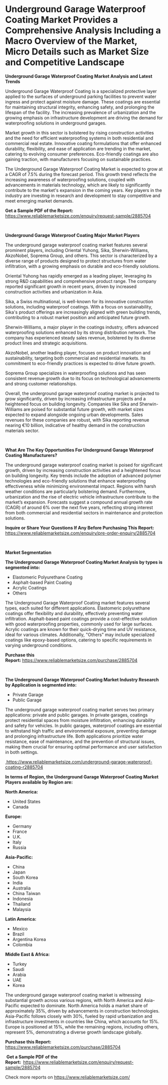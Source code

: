 <p><h1>Underground Garage Waterproof Coating Market Provides a Comprehensive Analysis Including a Macro Overview of the Market, Micro Details such as Market Size and Competitive Landscape</h1></p><p><strong>Underground Garage Waterproof Coating Market Analysis and Latest Trends</strong></p>
<p><p>Underground Garage Waterproof Coating is a specialized protective layer applied to the surfaces of underground parking facilities to prevent water ingress and protect against moisture damage. These coatings are essential for maintaining structural integrity, enhancing safety, and prolonging the lifespan of the facility. The increasing prevalence of urbanization and the growing emphasis on infrastructure development are driving the demand for waterproofing solutions in underground garages.</p><p>Market growth in this sector is bolstered by rising construction activities and the need for efficient waterproofing systems in both residential and commercial real estate. Innovative coating formulations that offer enhanced durability, flexibility, and ease of application are trending in the market, catering to evolving consumer preferences. Eco-friendly coatings are also gaining traction, with manufacturers focusing on sustainable practices.</p><p>The Underground Garage Waterproof Coating Market is expected to grow at a CAGR of 7.5% during the forecast period. This growth trend reflects the increasing awareness of waterproofing solutions, coupled with advancements in materials technology, which are likely to significantly contribute to the market's expansion in the coming years. Key players in the industry are investing in research and development to stay competitive and meet emerging market demands.</p></p>
<p><strong>Get a Sample PDF of the Report:&nbsp;</strong> <a href="https://www.reliablemarketsize.com/enquiry/request-sample/2885704?utm_campaign=2799&utm_medium=2&utm_source=Github&utm_content=ia&utm_term=13032025&utm_id=underground-garage-waterproof-coating">https://www.reliablemarketsize.com/enquiry/request-sample/2885704</a></p>
<p>&nbsp;</p>
<p><strong>Underground Garage Waterproof Coating Major Market Players</strong></p>
<p><p>The underground garage waterproof coating market features several prominent players, including Oriental Yuhong, Sika, Sherwin-Williams, AkzoNobel, Soprema Group, and others. This sector is characterized by a diverse range of products designed to protect structures from water infiltration, with a growing emphasis on durable and eco-friendly solutions.</p><p>Oriental Yuhong has rapidly emerged as a leading player, leveraging its strong R&D capabilities and comprehensive product range. The company reported significant growth in recent years, driven by increased construction activities and urbanization in Asia.</p><p>Sika, a Swiss multinational, is well-known for its innovative construction solutions, including waterproof coatings. With a focus on sustainability, Sika's product offerings are increasingly aligned with green building trends, contributing to a robust market position and anticipated future growth.</p><p>Sherwin-Williams, a major player in the coatings industry, offers advanced waterproofing solutions enhanced by its strong distribution network. The company has experienced steady sales revenue, bolstered by its diverse product lines and strategic acquisitions. </p><p>AkzoNobel, another leading player, focuses on product innovation and sustainability, targeting both commercial and residential markets. Its commitment to eco-friendly practices is expected to drive future growth.</p><p>Soprema Group specializes in waterproofing solutions and has seen consistent revenue growth due to its focus on technological advancements and strong customer relationships.</p><p>Overall, the underground garage waterproof coating market is projected to grow significantly, driven by increasing infrastructure projects and a heightened focus on building longevity. Companies like Sika and Sherwin-Williams are poised for substantial future growth, with market sizes expected to expand alongside ongoing urban developments. Sales revenues for these companies are robust, with Sika reporting revenue nearing €10 billion, indicative of healthy demand in the construction materials sector.</p></p>
<p>&nbsp;</p>
<p><strong>What Are The Key Opportunities For Underground Garage Waterproof Coating Manufacturers?</strong></p>
<p><p>The underground garage waterproof coating market is poised for significant growth, driven by increasing construction activities and a heightened focus on building longevity. Key trends include the adoption of advanced polymer technologies and eco-friendly solutions that enhance waterproofing effectiveness while minimizing environmental impact. Regions with harsh weather conditions are particularly bolstering demand. Furthermore, urbanization and the rise of electric vehicle infrastructure contribute to the market’s expansion. Forecasts suggest a compound annual growth rate (CAGR) of around 6% over the next five years, reflecting strong interest from both commercial and residential sectors in maintenance and protection solutions.</p></p>
<p><strong>Inquire or Share Your Questions If Any Before Purchasing This Report:</strong> <a href="https://www.reliablemarketsize.com/enquiry/pre-order-enquiry/2885704?utm_campaign=2799&utm_medium=2&utm_source=Github&utm_content=ia&utm_term=13032025&utm_id=underground-garage-waterproof-coating">https://www.reliablemarketsize.com/enquiry/pre-order-enquiry/2885704</a></p>
<p>&nbsp;</p>
<p><strong>Market Segmentation</strong></p>
<p><strong>The Underground Garage Waterproof Coating Market Analysis by types is segmented into:</strong></p>
<p><ul><li>Elastomeric Polyurethane Coating</li><li>Asphalt-based Paint Coating</li><li>Acrylic Coatings</li><li>Others</li></ul></p>
<p><p>The Underground Garage Waterproof Coating market features several types, each suited for different applications. Elastomeric polyurethane coatings offer flexibility and durability, effectively preventing water infiltration. Asphalt-based paint coatings provide a cost-effective solution with good waterproofing properties, commonly used for large surfaces. Acrylic coatings are known for their quick-drying time and UV resistance, ideal for various climates. Additionally, "Others" may include specialized coatings like epoxy-based options, catering to specific requirements in varying underground conditions.</p></p>
<p><strong>Purchase this Report:&nbsp;</strong><a href="https://www.reliablemarketsize.com/purchase/2885704?utm_campaign=2799&utm_medium=2&utm_source=Github&utm_content=ia&utm_term=13032025&utm_id=underground-garage-waterproof-coating">https://www.reliablemarketsize.com/purchase/2885704</a></p>
<p>&nbsp;</p>
<p><strong>The Underground Garage Waterproof Coating Market Industry Research by Application is segmented into:</strong></p>
<p><ul><li>Private Garage</li><li>Public Garage</li></ul></p>
<p><p>The underground garage waterproof coating market serves two primary applications: private and public garages. In private garages, coatings protect residential spaces from moisture infiltration, enhancing durability and safety for vehicles. In public garages, waterproof coatings are essential to withstand high traffic and environmental exposure, preventing damage and prolonging infrastructure life. Both applications prioritize water resistance, ease of maintenance, and the prevention of structural issues, making them crucial for ensuring optimal performance and user satisfaction in both settings.</p></p>
<p><a href="https://www.reliablemarketsize.com/underground-garage-waterproof-coating-r2885704?utm_campaign=2799&utm_medium=2&utm_source=Github&utm_content=ia&utm_term=13032025&utm_id=underground-garage-waterproof-coating">&nbsp;https://www.reliablemarketsize.com/underground-garage-waterproof-coating-r2885704</a></p>
<p><strong>In terms of Region, the Underground Garage Waterproof Coating Market Players available by Region are:</strong></p>
<p>
    <p> <strong> North America: </strong>
        <ul>
            <li>United States</li>
            <li>Canada</li>
        </ul>
        </p> 
    <p> <strong> Europe: </strong>
        <ul>
            <li>Germany</li>
            <li>France</li>
            <li>U.K.</li>
            <li>Italy</li>
            <li>Russia</li>
        </ul>
        </p> 
    <p> <strong> Asia-Pacific: </strong>
        <ul>
            <li>China</li>
            <li>Japan</li>
            <li>South Korea</li>
            <li>India</li>
            <li>Australia</li>
            <li>China Taiwan</li>
            <li>Indonesia</li>
            <li>Thailand</li>
            <li>Malaysia</li>
        </ul>
        </p> 
    <p> <strong> Latin America: </strong>
        <ul>
            <li>Mexico</li>
            <li>Brazil</li>
            <li>Argentina Korea</li>
            <li>Colombia</li>
        </ul>
        </p> 
    <p> <strong> Middle East & Africa: </strong>
        <ul>
            <li>Turkey</li>
            <li>Saudi</li>
            <li>Arabia</li>
            <li>UAE</li>
            <li>Korea</li>
        </ul>
    </p>
    </p>
<p><p>The underground garage waterproof coating market is witnessing substantial growth across various regions, with North America and Asia-Pacific expected to dominate. North America holds a market share of approximately 35%, driven by advancements in construction technologies. Asia-Pacific follows closely with 30%, fueled by rapid urbanization and infrastructure investments in countries like China, which accounts for 15%. Europe is positioned at 15%, while the remaining regions, including others, represent 5%, demonstrating a diverse growth landscape globally.</p></p>
<p><strong>Purchase this Report: </strong><a href="https://www.reliablemarketsize.com/purchase/2885704?utm_campaign=2799&utm_medium=2&utm_source=Github&utm_content=ia&utm_term=13032025&utm_id=underground-garage-waterproof-coating">https://www.reliablemarketsize.com/purchase/2885704</a></p>
<p>&nbsp;<strong>Get a Sample PDF of the Report:&nbsp;&nbsp;</strong><a href="https://www.reliablemarketsize.com/enquiry/request-sample/2885704?utm_campaign=2799&utm_medium=2&utm_source=Github&utm_content=ia&utm_term=13032025&utm_id=underground-garage-waterproof-coating">https://www.reliablemarketsize.com/enquiry/request-sample/2885704</a></p>
<p><strong></strong></p>
<p>Check more reports on <a href="https://www.reliablemarketsize.com/?utm_campaign=2799&utm_medium=2&utm_source=Github&utm_content=ia&utm_term=13032025&utm_id=underground-garage-waterproof-coating">https://www.reliablemarketsize.com/</a></p>